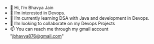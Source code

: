 - 👋 Hi, I’m Bhavya Jain
- 👀 I’m interested in Devops.
- 🌱 I’m currently learning DSA with Java and development in Devops.
- 💞️ I’m looking to collaborate on my Devops Projects
- 📫 You can reach me through my gmail account "jbhavya876@gmail.com" 
